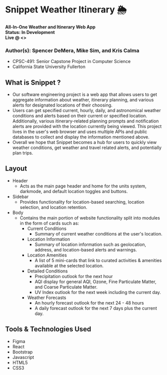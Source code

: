 # **Snippet Weather Itinerary 🌦️**
**All-In-One Weather and Itinerary Web App**
<br>
**Status: In Development**
<br>
**Live @ <>**

### Author(s): Spencer DeMera, Mike Sim, and Kris Calma

- CPSC-491: Senior Capstone Project in Computer Science
- California State University Fullerton

## What is Snippet ?
* Our software engineering project is a web app that allows users to get aggregate information about weather, itinerary planning, and various alerts for designated locations of their choosing. 
* Users can get specified current, hourly, daily, and astronomical weather conditions and alerts based on their current or specified location. Additionally, various itinerary-related planning prompts and notification alerts are provided with the location currently being viewed. This project lives in the user's web browser and uses multiple APIs and public databases to collect and display the information mentioned above.
* Overall we hope that Snippet becomes a hub for users to quickly view weather conditions, get weather and travel related alerts, and potentially plan trips.

## Layout
* Header
   * Acts as the main page header and home for the units system, darkmode, and default location toggles and buttons.
* Sidebar
   * Provides functionality for location-based searching, location selection, and location retention.
* Body
   * Contains the main portion of website functionality split into modules in the form of cards such as:
      * Current Conditions
         * Summary of current weather conditions at the user's location.
      * Location Information
         * Summary of location information such as geolocation, address, and location-based alerts and warnings.
      * Location Amenities
         * A list of 5 mini-cards that link to curated activities & amenities available at the selected location.
      * Detailed Conditions
         * Precipitation outlook for the next hour
         * AQI display for general AQI, Ozone, Fine Particulate Matter, and Coarse Particulate Matter.
         * UV Index outlook for the next week including the current day.
      * Weather Forecasts
         * An hourly forecast outlook for the next 24 - 48 hours
         * A daily forecast outlook for the next 7 days plus the current day.

## Tools & Technologies Used
* Figma
* React
* Bootstrap
* Javascript
* HTML5
* CSS3

